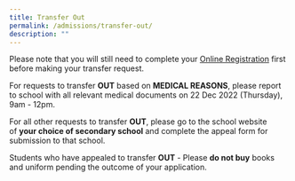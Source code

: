 ```yaml
---
title: Transfer Out
permalink: /admissions/transfer-out/
description: ""
---
```

Please note that you will still need to complete your [Online Registration](https://form.gov.sg/638eac7ea122920011c29437) first before making your transfer request.

For requests to transfer **OUT** based on **MEDICAL REASONS**, please report to school with all relevant medical documents on 22 Dec 2022 (Thursday), 9am - 12pm.

For all other requests to transfer **OUT**, please go to the school website of **your choice of secondary school** and complete the appeal form for submission to that school.

Students who have appealed to transfer **OUT** \- Please **do not buy** books and uniform pending the outcome of your application.